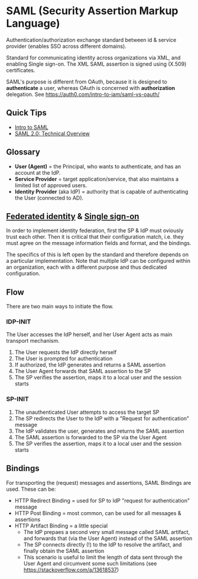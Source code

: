 # SAML (Security Assertion Markup Language)

Authentication/authorization exchange standard between id & service provider (enables SSO across different domains).

Standard for communicating identity across organizations via XML, and enabling Single sign-on.
The XML SAML assertion is signed using (X.509) certificates.

SAML's purpose is different from OAuth, because it is designed to **authenticate** a user, whereas OAuth is concerned with **authorization** delegation.
See <https://auth0.com/intro-to-iam/saml-vs-oauth/>

## Quick Tips

* [Intro to SAML](https://www.youtube.com/watch?v=0fmNoqz6Urw&gl=BE)
* [SAML 2.0: Technical Overview](https://www.youtube.com/watch?v=SvppXbpv-5k)

## Glossary

* **User (Agent)** = the Principal, who wants to authenticate, and has an account at the IdP.
* **Service Provider** = target application/service, that also maintains a limited list of approved users.
* **Identity Provider** (aka IdP) = authority that is capable of authenticating the User (connected to AD).

## [Federated identity](https://en.wikipedia.org/wiki/Federated_identity) & [Single sign-on](https://en.wikipedia.org/wiki/Single_sign-on)

In order to implement identity federation, first the SP & IdP must oviously trust each other.
Then it is critical that their configuration match, i.e. they must agree on the message information fields and format, and the bindings.

The specifics of this is left open by the standard and therefore depends on a particular implementation.
Note that multiple IdP can be configured within an organization, each with a different purpose and thus dedicated configuration.

## Flow

There are two main ways to initiate the flow.

### IDP-INIT

The User accesses the IdP herself, and her User Agent acts as main transport mechanism.

1. The User requests the IdP directly herself
2. The User is prompted for authentication
3. If authorized, the IdP generates and returns a SAML assertion
4. The User Agent forwards that SAML assertion to the SP
5. The SP verifies the assertion, maps it to a local user and the session starts

### SP-INIT

1. The unauthenticated User attempts to access the target SP
2. The SP redirects the User to the IdP with a "Request for authentication" message
3. The IdP validates the user, generates and returns the SAML assertion
4. The SAML assertion is forwarded to the SP via the User Agent
5. The SP verifies the assertion, maps it to a local user and the session starts

## Bindings

For transporting the (request) messages and assertions, SAML Bindings are used.
These can be:

* HTTP Redirect Binding = used for SP to IdP "request for authentication" message
* HTTP Post Binding = most common, can be used for all messages & assertions
* HTTP Artifact Binding = a little special
  * The IdP prepaes a second very small message called SAML artifact, and forwards that (via the User Agent) instead of the SAML assertion
  * The SP connects directly (!) to the IdP to resolve the artifact, and finally obtain the SAML assertion
  * This scenario is useful to limit the length of data sent through the User Agent and circumvent some such limitations (see <https://stackoverflow.com/a/13618537>)
